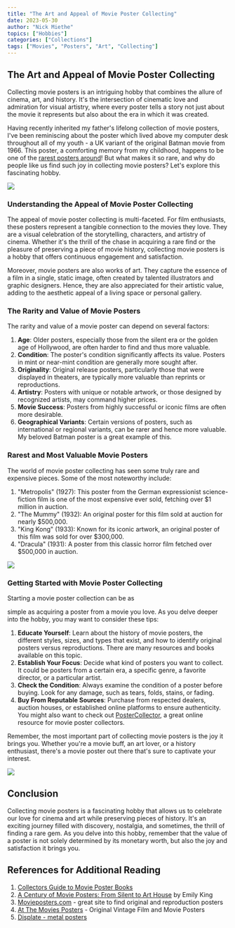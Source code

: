 ```yaml
---
title: "The Art and Appeal of Movie Poster Collecting"
date: 2023-05-30
author: "Nick Miethe"
topics: ["Hobbies"]
categories: ["Collections"]
tags: ["Movies", "Posters", "Art", "Collecting"]
---
```


## The Art and Appeal of Movie Poster Collecting

Collecting movie posters is an intriguing hobby that combines the allure of cinema, art, and history. It's the intersection of cinematic love and admiration for visual artistry, where every poster tells a story not just about the movie it represents but also about the era in which it was created.

Having recently inherited my father's lifelong collection of movie posters, I've been reminiscing about the poster which lived above my computer desk throughout all of my youth - a UK variant of the original Batman movie from 1966. This poster, a comforting memory from my childhood, happens to be one of the [rarest posters around](https://atthemovies.uk/products/938-batman-1966?variant=32992907427920)! But what makes it so rare, and why do people like us find such joy in collecting movie posters? Let's explore this fascinating hobby.

![](batman-66.webp)

### Understanding the Appeal of Movie Poster Collecting

The appeal of movie poster collecting is multi-faceted. For film enthusiasts, these posters represent a tangible connection to the movies they love. They are a visual celebration of the storytelling, characters, and artistry of cinema. Whether it's the thrill of the chase in acquiring a rare find or the pleasure of preserving a piece of movie history, collecting movie posters is a hobby that offers continuous engagement and satisfaction.

Moreover, movie posters are also works of art. They capture the essence of a film in a single, static image, often created by talented illustrators and graphic designers. Hence, they are also appreciated for their artistic value, adding to the aesthetic appeal of a living space or personal gallery.

### The Rarity and Value of Movie Posters

The rarity and value of a movie poster can depend on several factors:

1. **Age**: Older posters, especially those from the silent era or the golden age of Hollywood, are often harder to find and thus more valuable.
2. **Condition**: The poster's condition significantly affects its value. Posters in mint or near-mint condition are generally more sought after.
3. **Originality**: Original release posters, particularly those that were displayed in theaters, are typically more valuable than reprints or reproductions.
4. **Artistry**: Posters with unique or notable artwork, or those designed by recognized artists, may command higher prices.
5. **Movie Success**: Posters from highly successful or iconic films are often more desirable.
6. **Geographical Variants**: Certain versions of posters, such as international or regional variants, can be rarer and hence more valuable. My beloved Batman poster is a great example of this.

### Rarest and Most Valuable Movie Posters

The world of movie poster collecting has seen some truly rare and expensive pieces. Some of the most noteworthy include:

1. "Metropolis" (1927): This poster from the German expressionist science-fiction film is one of the most expensive ever sold, fetching over $1 million in auction.
2. "The Mummy" (1932): An original poster for this film sold at auction for nearly $500,000.
3. "King Kong" (1933): Known for its iconic artwork, an original poster of this film was sold for over $300,000.
4. "Dracula" (1931): A poster from this classic horror film fetched over $500,000 in auction.

![](dracula-poster.jpg)

### Getting Started with Movie Poster Collecting

Starting a movie poster collection can be as

simple as acquiring a poster from a movie you love. As you delve deeper into the hobby, you may want to consider these tips:

1. **Educate Yourself**: Learn about the history of movie posters, the different styles, sizes, and types that exist, and how to identify original posters versus reproductions. There are many resources and books available on this topic.
2. **Establish Your Focus**: Decide what kind of posters you want to collect. It could be posters from a certain era, a specific genre, a favorite director, or a particular artist.
3. **Check the Condition**: Always examine the condition of a poster before buying. Look for any damage, such as tears, folds, stains, or fading.
4. **Buy From Reputable Sources**: Purchase from respected dealers, auction houses, or established online platforms to ensure authenticity. You might also want to check out [PosterCollector](https://www.postercollector.co.uk/), a great online resource for movie poster collectors.

Remember, the most important part of collecting movie posters is the joy it brings you. Whether you're a movie buff, an art lover, or a history enthusiast, there's a movie poster out there that's sure to captivate your interest.

![](chinatown.jpg)

## Conclusion

Collecting movie posters is a fascinating hobby that allows us to celebrate our love for cinema and art while preserving pieces of history. It's an exciting journey filled with discovery, nostalgia, and sometimes, the thrill of finding a rare gem. As you delve into this hobby, remember that the value of a poster is not solely determined by its monetary worth, but also the joy and satisfaction it brings you.

## References for Additional Reading

1. [Collectors Guide to Movie Poster Books](https://postercollector.co.uk/guides/guide-to-movie-poster-books/)
2. [A Century of Movie Posters: From Silent to Art House](https://www.amazon.com/Century-Movie-Posters-Silent-House/dp/0764155997?&linkCode=ll1&tag=miethe-20&linkId=8cefb67a0d3c96a55fa83b6548b9d054&language=en_US&ref_=as_li_ss_tl) by Emily King
3. [Movieposters.com](https://www.movieposters.com/) - great site to find original and reproduction posters
4. [At The Movies Posters](https://atthemovies.uk/) - Original Vintage Film and Movie Posters
5. [Displate - metal posters](https://displate.com/)
